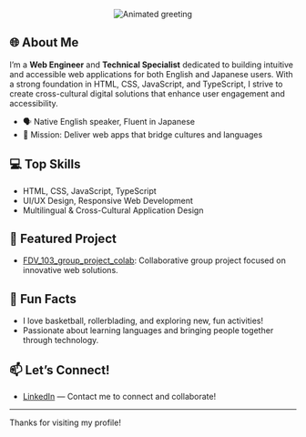 <!-- Animated greeting -->
<p align="center">
  <img src="https://readme-typing-svg.demolab.com?font=Fira+Code&size=28&pause=1000&color=71A898&width=550&lines=Hi%2C+I%E2%80%99m+Diarra+Greene+Tsunokake!" alt="Animated greeting" />
</p>

## 🌐 About Me
I’m a **Web Engineer** and **Technical Specialist** dedicated to building intuitive and accessible web applications for both English and Japanese users. With a strong foundation in HTML, CSS, JavaScript, and TypeScript, I strive to create cross-cultural digital solutions that enhance user engagement and accessibility.

- 🗣️ Native English speaker, Fluent in Japanese
- 🎯 Mission: Deliver web apps that bridge cultures and languages

## 💻 Top Skills
- HTML, CSS, JavaScript, TypeScript
- UI/UX Design, Responsive Web Development
- Multilingual & Cross-Cultural Application Design

## 🚀 Featured Project
- [FDV_103_group_project_colab](https://github.com/diarra-greene-tsunokake/FDV_103_group_project_colab): Collaborative group project focused on innovative web solutions.

## 🏀 Fun Facts
- I love basketball, rollerblading, and exploring new, fun activities!
- Passionate about learning languages and bringing people together through technology.

## 📫 Let’s Connect!
- [LinkedIn](https://www.linkedin.com/company/greene-lab/?viewAsMember=true) — Contact me to connect and collaborate!

---

Thanks for visiting my profile!
